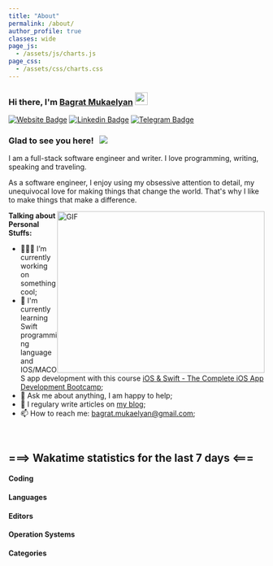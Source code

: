 ```yaml
---
title: "About"
permalink: /about/ 
author_profile: true 
classes: wide 
page_js:
  - /assets/js/charts.js
page_css:
  - /assets/css/charts.css
---
```


### Hi there, I'm <a href="https://mbagrat.com" target="_blank">Bagrat Mukaelyan</a> <img src="https://media.giphy.com/media/hvRJCLFzcasrR4ia7z/giphy.gif" width="25px">

[![Website Badge](https://img.shields.io/badge/Website-3b5998?style=flat-square&logo=google-chrome&logoColor=white)](https://mbagrat.com)
[![Linkedin Badge](https://img.shields.io/badge/-LinkedIn-0e76a8?style=flat-square&logo=Linkedin&logoColor=white)](https://linkedin.com/in/bagratmukaelyan)
[![Telegram Badge](https://img.shields.io/badge/-Telegram-0088cc?style=flat-square&logo=Telegram&logoColor=white)](https://t.me/mbagrat)

### Glad to see you here! &nbsp; ![](https://visitor-badge.glitch.me/badge?page_id=mbagrat)

I am a full-stack software engineer and writer. I love programming, writing, speaking and traveling.

As a software engineer, I enjoy using my obsessive attention to detail, my unequivocal love for making things that change the world. That's why I like to make things that make a difference.

<img style="float:right" alt="GIF" src="https://github.com/Gapur/Gapur/blob/master/coding.gif?raw=true" width="408" height="318" />

**Talking about Personal Stuffs:**

- 👨🏻‍💻 I’m currently working on something cool;
- 🚀 I'm currently learning Swift programming language and IOS/MACOS app development with this course [iOS & Swift - The Complete iOS App Development Bootcamp](https://www.udemy.com/course/ios-13-app-development-bootcamp/);
- 💬 Ask me about anything, I am happy to help;
- 📝 I regulary write articles on [my blog](https://mbagrat.com);
- 📫 How to reach me: bagrat.mukaelyan@gmail.com;
  <!-- - 📝 [Resume](https://gkassym.netlify.app/Resume.pdf). -->

<br>
<h2>===> Wakatime statistics for the last 7 days <===</h2>

<div class="container">
  <h4>Coding</h4>
  <div class="item-bar">
    <canvas id="codingActivitiesBar" class="item"></canvas>
  </div>
  <h4>Languages</h4>
  <div class="item-donate">
    <canvas id="languageActivitiesChart" class="donate-item"></canvas>
  </div>
  <h4>Editors</h4>
  <div class="item-donate">
    <canvas id="editorActivitiesChart" class="donate-item"></canvas>
  </div>
  <h4>Operation Systems</h4>
  <div class="item-donate">
    <canvas id="operationSystemsChart" class="donate-item"></canvas>
  </div>
  <h4>Categories</h4>
  <div class="item-donate">
    <canvas id="categoriesChart" class="donate-item"></canvas>
  </div>
</div>
